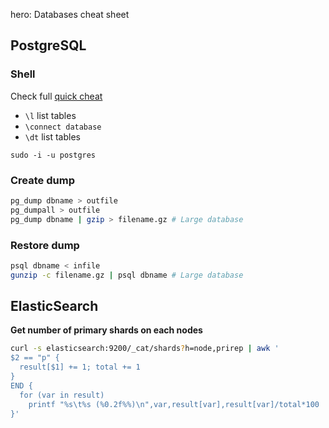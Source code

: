 hero: Databases cheat sheet

## PostgreSQL

### Shell

Check full [quick cheat](https://gist.github.com/Kartones/dd3ff5ec5ea238d4c546)

- `\l` list tables
- `\connect database`
- `\dt` list tables

`sudo -i -u postgres`

### Create dump

```bash
pg_dump dbname > outfile
pg_dumpall > outfile
pg_dump dbname | gzip > filename.gz # Large database
```

### Restore dump

```bash
psql dbname < infile
gunzip -c filename.gz | psql dbname # Large database
```

## ElasticSearch

**Get number of primary shards on each nodes**

```bash
curl -s elasticsearch:9200/_cat/shards?h=node,prirep | awk '
$2 == "p" {
  result[$1] += 1; total += 1
}
END {
  for (var in result)
    printf "%s\t%s (%0.2f%%)\n",var,result[var],result[var]/total*100
}'
```
